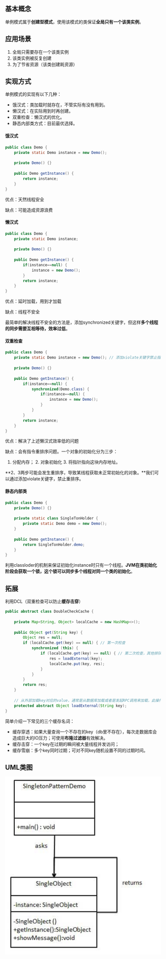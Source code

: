 ## 基本概念

单例模式属于**创建型模式**，使用该模式的类保证**全局只有一个该类实例**。



## 应用场景

1. 全局只需要存在一个该类实例
2. 该类实例被反复创建
3. 为了节省资源（该类创建耗资源）



## 实现方式

单例模式的实现有以下几种：

- 饿汉式：类加载时就存在，不管实际有没有用到。
- 懒汉式：在实际用到时再创建。
- 双重检查：懒汉式的优化。
- 静态内部类方式：目前最优选择。

#### 饿汉式

```java
public class Demo {
	private static Demo instance = new Demo();
    
    private Demo() {}
    
    public Demo getInstance() {
        return instance;
    }
}
```

优点：天然线程安全

缺点：可能造成资源浪费

#### 懒汉式
```java
public class Demo {
	private static Demo instance;
    
    private Demo() {}
    
    public Demo getInstance() {
        if(instance==null) {
            instance = new Demo();
        }
        return instance;
    }
}
```
优点：延时加载，用到才加载

缺点：线程不安全

最简单的解决线程不安全的方法是，添加synchronized关键字，但这样**多个线程的同步需要互相等待，效率过低**。

#### 双重检查

```java
public class Demo {
	private static Demo instance = new Demo(); // 添加violate关键字禁止指令重排序才能完全保证单例
    
    private Demo() {}
    
    public Demo getInstance() {
		if(instance==null) {
            synchronized(Demo.class) {
                if(instance==null) {                
		            instance = new Demo();                
                }
            }
        }
        return instance;
    }
}
```
优点：解决了上述懒汉式效率低的问题

缺点：会有指令重排序问题。一个对象的初始化分为三步：

1. 分配内存；
 	2. 对象初始化
 	3. 将指针指向这块内存地址。

**2、3两步可能会发生重排序，导致某线程获取未正常初始化的对象。**我们可以通过添加violate关键字，禁止重排序。

#### 静态内部类

```java
public class Demo {
	private Demo() {}
    
    private static class SingleTonHolder {
        private static Demo demo = new Demo();
    }
    
    public Demo getInstance() {
        return SingleTonHolder.demo;
    }
}
```

利用classloder的机制来保证初始化instance时只有一个线程。**JVM在类初始化阶段会获取一个锁，这个锁可以同步多个线程对同一个类的初始化**。



## 拓展

利用DCL（双重检查可以防止**缓存击穿**）

```java
public abstract class DoubleCheckCache {

    private Map<String, Object> localCache = new HashMap<>();

    public Object get(String key) {
        Object res = null;
        if (localCache.get(key) == null) { // 第一次检查
            synchronized (this) {
                if (localCache.get(key) == null) { // 第二次检查，其他排队请求获取锁的线程走到这里时已经能够看到缓存中的值了，也就不用再发起远程调用了
                    res = loadExternal(key);
                    localCache.put(key, res);
                }
            }
        }
        return res;
    }
    
    // 从外部加载key对应的value，通常是从数据库加载或者是发起RPC调用来加载，此操作是耗时的
    protected abstract Object loadExternal(String key);
}
```

简单介绍一下常见的三个缓存名词：

- 缓存穿透：如果大量查询一个不存在的key（db里不存在），每次走数据库会造成巨大的IO压力；可使用**布隆过滤器**有效解决。
- 缓存击穿：一个key在过期的瞬间被大量线程并发访问；
- 缓存雪崩：多个key同时过期；可对不同key随机设置不同的过期时间。



## UML类图

![单例模式](../../Resources/单例模式uml.png)

